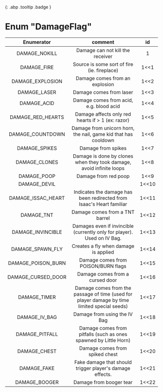 [ ](#){: .abp .tooltip .badge }
# Enum "DamageFlag"
|Enumerator|comment|id|
|:--:|:--:|:--:|
| DAMAGE_NOKILL | Damage can not kill the receiver <br> | 1 |
| DAMAGE_FIRE | Source is some sort of fire (ie. fireplace) <br> | 1<<1 |
| DAMAGE_EXPLOSION | Damage comes from an explosion <br> | 1<<2 |
| DAMAGE_LASER | Damage comes from laser <br> | 1<<3 |
| DAMAGE_ACID | Damage comes from acid, e.g. blood acid <br> | 1<<4 |
| DAMAGE_RED_HEARTS | Damage affects only red hearts if > 1 (ex: razor) <br> | 1<<5 |
| DAMAGE_COUNTDOWN | Damage from unicorn horn, the nail, game kid that has cooldown <br> | 1<<6 |
| DAMAGE_SPIKES | Damage from spikes <br> | 1<<7 |
| DAMAGE_CLONES | Damage is done by clones when they took damage, avoid infinite loops <br> | 1<<8 |
| DAMAGE_POOP | Damage from red poop <br> | 1<<9 |
| DAMAGE_DEVIL |  <br> | 1<<10 |
| DAMAGE_ISSAC_HEART | Indicates the damage has been redirected from Isaac's Heart familiar <br> | 1<<11 |
| DAMAGE_TNT | Damage comes from a TNT barrel <br> | 1<<12 |
| DAMAGE_INVINCIBLE | Damages even if invincible (currently only for player). Used on IV Bag. <br> | 1<<13 |
| DAMAGE_SPAWN_FLY | Creates a fly when damage is applied <br> | 1<<14 |
| DAMAGE_POISON_BURN | Damage comes from POISON/BURN flags <br> | 1<<15 |
| DAMAGE_CURSED_DOOR | Damage comes from a cursed door <br> | 1<<16 |
| DAMAGE_TIMER | Damage comes from the passage of time (used for player damage by time limited special seeds) <br> | 1<<17 |
| DAMAGE_IV_BAG | Damage from using the IV Bag <br> | 1<<18 |
| DAMAGE_PITFALL | Damage comes from pitfalls (such as ones spawned by Little Horn) <br> | 1<<19 |
| DAMAGE_CHEST | Damage comes from spiked chest <br> | 1<<20 |
| DAMAGE_FAKE | Fake damage that should trigger player's damage effects. <br> | 1<<21 |
| DAMAGE_BOOGER | Damage from booger tear <br> | 1<<22 |
